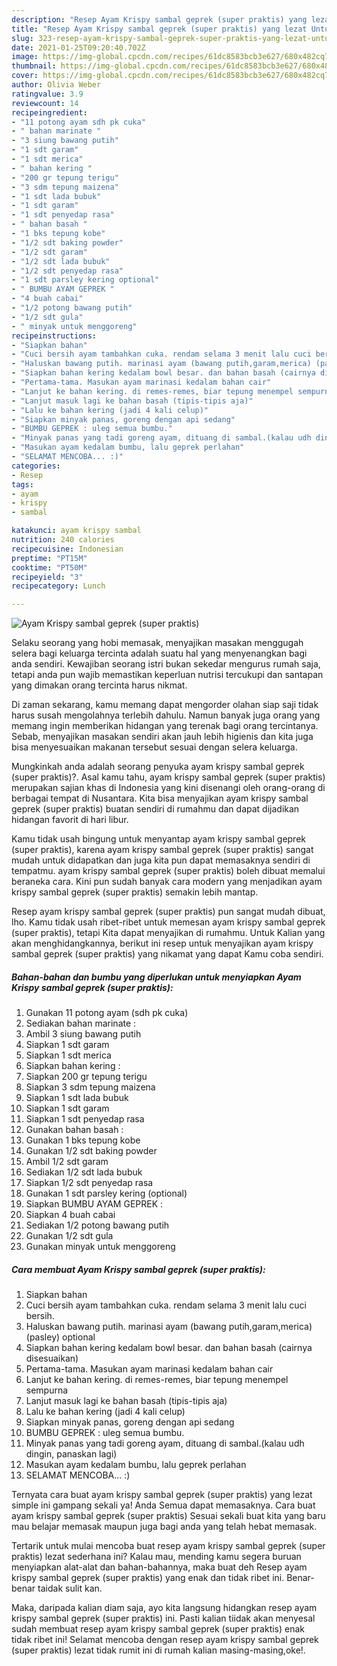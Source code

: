 ```yaml
---
description: "Resep Ayam Krispy sambal geprek (super praktis) yang lezat Untuk Jualan"
title: "Resep Ayam Krispy sambal geprek (super praktis) yang lezat Untuk Jualan"
slug: 323-resep-ayam-krispy-sambal-geprek-super-praktis-yang-lezat-untuk-jualan
date: 2021-01-25T09:20:40.702Z
image: https://img-global.cpcdn.com/recipes/61dc8583bcb3e627/680x482cq70/ayam-krispy-sambal-geprek-super-praktis-foto-resep-utama.jpg
thumbnail: https://img-global.cpcdn.com/recipes/61dc8583bcb3e627/680x482cq70/ayam-krispy-sambal-geprek-super-praktis-foto-resep-utama.jpg
cover: https://img-global.cpcdn.com/recipes/61dc8583bcb3e627/680x482cq70/ayam-krispy-sambal-geprek-super-praktis-foto-resep-utama.jpg
author: Olivia Weber
ratingvalue: 3.9
reviewcount: 14
recipeingredient:
- "11 potong ayam sdh pk cuka"
- " bahan marinate "
- "3 siung bawang putih"
- "1 sdt garam"
- "1 sdt merica"
- " bahan kering "
- "200 gr tepung terigu"
- "3 sdm tepung maizena"
- "1 sdt lada bubuk"
- "1 sdt garam"
- "1 sdt penyedap rasa"
- " bahan basah "
- "1 bks tepung kobe"
- "1/2 sdt baking powder"
- "1/2 sdt garam"
- "1/2 sdt lada bubuk"
- "1/2 sdt penyedap rasa"
- "1 sdt parsley kering optional"
- " BUMBU AYAM GEPREK "
- "4 buah cabai"
- "1/2 potong bawang putih"
- "1/2 sdt gula"
- " minyak untuk menggoreng"
recipeinstructions:
- "Siapkan bahan"
- "Cuci bersih ayam tambahkan cuka. rendam selama 3 menit lalu cuci bersih."
- "Haluskan bawang putih. marinasi ayam (bawang putih,garam,merica) (pasley) optional"
- "Siapkan bahan kering kedalam bowl besar. dan bahan basah (cairnya disesuaikan)"
- "Pertama-tama. Masukan ayam marinasi kedalam bahan cair"
- "Lanjut ke bahan kering. di remes-remes, biar tepung menempel sempurna"
- "Lanjut masuk lagi ke bahan basah (tipis-tipis aja)"
- "Lalu ke bahan kering (jadi 4 kali celup)"
- "Siapkan minyak panas, goreng dengan api sedang"
- "BUMBU GEPREK : uleg semua bumbu."
- "Minyak panas yang tadi goreng ayam, dituang di sambal.(kalau udh dingin, panaskan lagi)"
- "Masukan ayam kedalam bumbu, lalu geprek perlahan"
- "SELAMAT MENCOBA... :)"
categories:
- Resep
tags:
- ayam
- krispy
- sambal

katakunci: ayam krispy sambal 
nutrition: 240 calories
recipecuisine: Indonesian
preptime: "PT15M"
cooktime: "PT50M"
recipeyield: "3"
recipecategory: Lunch

---
```



![Ayam Krispy sambal geprek (super praktis)](https://img-global.cpcdn.com/recipes/61dc8583bcb3e627/680x482cq70/ayam-krispy-sambal-geprek-super-praktis-foto-resep-utama.jpg)

Selaku seorang yang hobi memasak, menyajikan masakan menggugah selera bagi keluarga tercinta adalah suatu hal yang menyenangkan bagi anda sendiri. Kewajiban seorang istri bukan sekedar mengurus rumah saja, tetapi anda pun wajib memastikan keperluan nutrisi tercukupi dan santapan yang dimakan orang tercinta harus nikmat.

Di zaman  sekarang, kamu memang dapat mengorder olahan siap saji tidak harus susah mengolahnya terlebih dahulu. Namun banyak juga orang yang memang ingin memberikan hidangan yang terenak bagi orang tercintanya. Sebab, menyajikan masakan sendiri akan jauh lebih higienis dan kita juga bisa menyesuaikan makanan tersebut sesuai dengan selera keluarga. 



Mungkinkah anda adalah seorang penyuka ayam krispy sambal geprek (super praktis)?. Asal kamu tahu, ayam krispy sambal geprek (super praktis) merupakan sajian khas di Indonesia yang kini disenangi oleh orang-orang di berbagai tempat di Nusantara. Kita bisa menyajikan ayam krispy sambal geprek (super praktis) buatan sendiri di rumahmu dan dapat dijadikan hidangan favorit di hari libur.

Kamu tidak usah bingung untuk menyantap ayam krispy sambal geprek (super praktis), karena ayam krispy sambal geprek (super praktis) sangat mudah untuk didapatkan dan juga kita pun dapat memasaknya sendiri di tempatmu. ayam krispy sambal geprek (super praktis) boleh dibuat memalui beraneka cara. Kini pun sudah banyak cara modern yang menjadikan ayam krispy sambal geprek (super praktis) semakin lebih mantap.

Resep ayam krispy sambal geprek (super praktis) pun sangat mudah dibuat, lho. Kamu tidak usah ribet-ribet untuk memesan ayam krispy sambal geprek (super praktis), tetapi Kita dapat menyajikan di rumahmu. Untuk Kalian yang akan menghidangkannya, berikut ini resep untuk menyajikan ayam krispy sambal geprek (super praktis) yang nikamat yang dapat Kamu coba sendiri.

<!--inarticleads1-->

##### Bahan-bahan dan bumbu yang diperlukan untuk menyiapkan Ayam Krispy sambal geprek (super praktis):

1. Gunakan 11 potong ayam (sdh pk cuka)
1. Sediakan  bahan marinate :
1. Ambil 3 siung bawang putih
1. Siapkan 1 sdt garam
1. Siapkan 1 sdt merica
1. Siapkan  bahan kering :
1. Siapkan 200 gr tepung terigu
1. Siapkan 3 sdm tepung maizena
1. Siapkan 1 sdt lada bubuk
1. Siapkan 1 sdt garam
1. Siapkan 1 sdt penyedap rasa
1. Gunakan  bahan basah :
1. Gunakan 1 bks tepung kobe
1. Gunakan 1/2 sdt baking powder
1. Ambil 1/2 sdt garam
1. Sediakan 1/2 sdt lada bubuk
1. Siapkan 1/2 sdt penyedap rasa
1. Gunakan 1 sdt parsley kering (optional)
1. Siapkan  BUMBU AYAM GEPREK :
1. Siapkan 4 buah cabai
1. Sediakan 1/2 potong bawang putih
1. Gunakan 1/2 sdt gula
1. Gunakan  minyak untuk menggoreng




<!--inarticleads2-->

##### Cara membuat Ayam Krispy sambal geprek (super praktis):

1. Siapkan bahan
1. Cuci bersih ayam tambahkan cuka. rendam selama 3 menit lalu cuci bersih.
1. Haluskan bawang putih. marinasi ayam (bawang putih,garam,merica) (pasley) optional
1. Siapkan bahan kering kedalam bowl besar. dan bahan basah (cairnya disesuaikan)
1. Pertama-tama. Masukan ayam marinasi kedalam bahan cair
1. Lanjut ke bahan kering. di remes-remes, biar tepung menempel sempurna
1. Lanjut masuk lagi ke bahan basah (tipis-tipis aja)
1. Lalu ke bahan kering (jadi 4 kali celup)
1. Siapkan minyak panas, goreng dengan api sedang
1. BUMBU GEPREK : uleg semua bumbu.
1. Minyak panas yang tadi goreng ayam, dituang di sambal.(kalau udh dingin, panaskan lagi)
1. Masukan ayam kedalam bumbu, lalu geprek perlahan
1. SELAMAT MENCOBA... :)




Ternyata cara buat ayam krispy sambal geprek (super praktis) yang lezat simple ini gampang sekali ya! Anda Semua dapat memasaknya. Cara buat ayam krispy sambal geprek (super praktis) Sesuai sekali buat kita yang baru mau belajar memasak maupun juga bagi anda yang telah hebat memasak.

Tertarik untuk mulai mencoba buat resep ayam krispy sambal geprek (super praktis) lezat sederhana ini? Kalau mau, mending kamu segera buruan menyiapkan alat-alat dan bahan-bahannya, maka buat deh Resep ayam krispy sambal geprek (super praktis) yang enak dan tidak ribet ini. Benar-benar taidak sulit kan. 

Maka, daripada kalian diam saja, ayo kita langsung hidangkan resep ayam krispy sambal geprek (super praktis) ini. Pasti kalian tiidak akan menyesal sudah membuat resep ayam krispy sambal geprek (super praktis) enak tidak ribet ini! Selamat mencoba dengan resep ayam krispy sambal geprek (super praktis) lezat tidak rumit ini di rumah kalian masing-masing,oke!.

